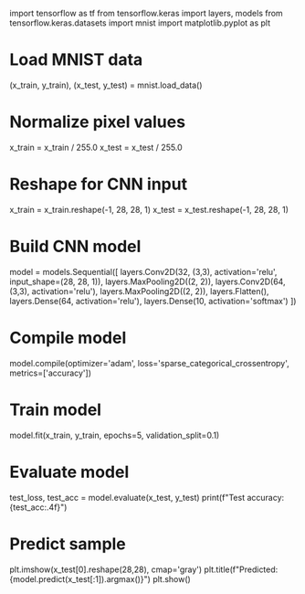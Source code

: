 import tensorflow as tf
from tensorflow.keras import layers, models
from tensorflow.keras.datasets import mnist
import matplotlib.pyplot as plt

# Load MNIST data
(x_train, y_train), (x_test, y_test) = mnist.load_data()

# Normalize pixel values
x_train = x_train / 255.0
x_test = x_test / 255.0

# Reshape for CNN input
x_train = x_train.reshape(-1, 28, 28, 1)
x_test = x_test.reshape(-1, 28, 28, 1)

# Build CNN model
model = models.Sequential([
    layers.Conv2D(32, (3,3), activation='relu', input_shape=(28, 28, 1)),
    layers.MaxPooling2D((2, 2)),
    layers.Conv2D(64, (3,3), activation='relu'),
    layers.MaxPooling2D((2, 2)),
    layers.Flatten(),
    layers.Dense(64, activation='relu'),
    layers.Dense(10, activation='softmax')
])

# Compile model
model.compile(optimizer='adam',
              loss='sparse_categorical_crossentropy',
              metrics=['accuracy'])

# Train model
model.fit(x_train, y_train, epochs=5, validation_split=0.1)

# Evaluate model
test_loss, test_acc = model.evaluate(x_test, y_test)
print(f"Test accuracy: {test_acc:.4f}")

# Predict sample
plt.imshow(x_test[0].reshape(28,28), cmap='gray')
plt.title(f"Predicted: {model.predict(x_test[:1]).argmax()}")
plt.show()